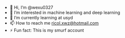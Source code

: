 - 👋 Hi, I’m @wexu0327
- 👀 I’m interested in machine learning and deep learning
- 🌱 I’m currently learning at usyd
- 📫 How to reach me ricol.xwz@hotmail.com
- ⚡ Fun fact: This is my smurf account

<!---
wexu0327/wexu0327 is a ✨ special ✨ repository because its `README.md` (this file) appears on your GitHub profile.
You can click the Preview link to take a look at your changes.
--->
